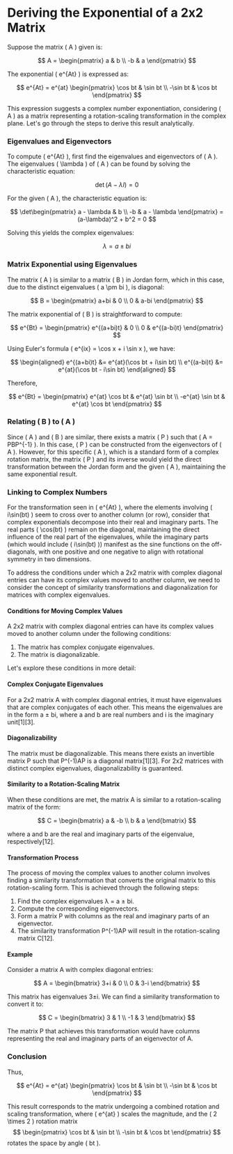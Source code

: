 # Deriving the Exponential of a 2x2 Matrix

Suppose the matrix \( A \) given is:
  
$$
A = \begin{pmatrix}
a & b \\
-b & a
\end{pmatrix}
$$

The exponential \( e^{At} \) is expressed as:
  
$$
e^{At} = e^{at} \begin{pmatrix}
\cos bt & \sin bt \\
-\sin bt & \cos bt
\end{pmatrix}
$$

This expression suggests a complex number exponentiation, considering \( A \) as a matrix representing a rotation-scaling transformation in the complex plane. Let's go through the steps to derive this result analytically.

### Eigenvalues and Eigenvectors

To compute \( e^{At} \), first find the eigenvalues and eigenvectors of \( A \). The eigenvalues \( \lambda \) of \( A \) can be found by solving the characteristic equation:
  
$$
\det(A - \lambda I) = 0
$$

For the given \( A \), the characteristic equation is:
  
$$
\det\begin{pmatrix}
a - \lambda & b \\
-b & a - \lambda
\end{pmatrix} 
= (a-\lambda)^2 + b^2 = 0
$$

Solving this yields the complex eigenvalues:
  
$$
\lambda = a \pm bi
$$

### Matrix Exponential using Eigenvalues

The matrix \( A \) is similar to a matrix \( B \) in Jordan form, which in this case, due to the distinct eigenvalues \( a \pm bi \), is diagonal:
  
$$
B = \begin{pmatrix}
a+bi & 0 \\
0 & a-bi
\end{pmatrix}
$$

The matrix exponential of \( B \) is straightforward to compute:
  
$$
e^{Bt} = \begin{pmatrix}
e^{(a+bi)t} & 0 \\
0 & e^{(a-bi)t}
\end{pmatrix}
$$

Using Euler's formula \( e^{ix} = \cos x + i \sin x \), we have:
  
$$
\begin{aligned}
e^{(a+bi)t} &= e^{at}(\cos bt + i\sin bt) \\
e^{(a-bi)t} &= e^{at}(\cos bt - i\sin bt)
\end{aligned}
$$

Therefore,
  
$$
e^{Bt} = \begin{pmatrix}
e^{at} \cos bt & e^{at} \sin bt \\
-e^{at} \sin bt & e^{at} \cos bt
\end{pmatrix}
$$

### Relating \( B \) to \( A \)

Since \( A \) and \( B \) are similar, there exists a matrix \( P \) such that \( A = PBP^{-1} \). In this case, \( P \) can be constructed from the eigenvectors of \( A \). However, for this specific \( A \), which is a standard form of a complex rotation matrix, the matrix \( P \) and its inverse would yield the direct transformation between the Jordan form and the given \( A \), maintaining the same exponential result.

### Linking to Complex Numbers

For the transformation seen in \( e^{At} \), where the elements involving \( i\sin(bt) \) seem to cross over to another column (or row), consider that complex exponentials decompose into their real and imaginary parts. The real parts \( \cos(bt) \) remain on the diagonal, maintaining the direct influence of the real part of the eigenvalues, while the imaginary parts (which would include \( i\sin(bt) \)) manifest as the sine functions on the off-diagonals, with one positive and one negative to align with rotational symmetry in two dimensions.


To address the conditions under which a 2x2 matrix with complex diagonal entries can have its complex values moved to another column, we need to consider the concept of similarity transformations and diagonalization for matrices with complex eigenvalues.

#### Conditions for Moving Complex Values

A 2x2 matrix with complex diagonal entries can have its complex values moved to another column under the following conditions:

1. The matrix has complex conjugate eigenvalues.
2. The matrix is diagonalizable.

Let's explore these conditions in more detail:

#### Complex Conjugate Eigenvalues

For a 2x2 matrix A with complex diagonal entries, it must have eigenvalues that are complex conjugates of each other. This means the eigenvalues are in the form a ± bi, where a and b are real numbers and i is the imaginary unit[1][3].

#### Diagonalizability

The matrix must be diagonalizable. This means there exists an invertible matrix P such that P^(-1)AP is a diagonal matrix[1][3]. For 2x2 matrices with distinct complex eigenvalues, diagonalizability is guaranteed.

#### Similarity to a Rotation-Scaling Matrix

When these conditions are met, the matrix A is similar to a rotation-scaling matrix of the form:

$$
C = \begin{bmatrix}
a & -b \\
b & a
\end{bmatrix}
$$

where a and b are the real and imaginary parts of the eigenvalue, respectively[12].

#### Transformation Process

The process of moving the complex values to another column involves finding a similarity transformation that converts the original matrix to this rotation-scaling form. This is achieved through the following steps:

1. Find the complex eigenvalues λ = a ± bi.
2. Compute the corresponding eigenvectors.
3. Form a matrix P with columns as the real and imaginary parts of an eigenvector.
4. The similarity transformation P^(-1)AP will result in the rotation-scaling matrix C[12].

#### Example

Consider a matrix A with complex diagonal entries:

$$
A = \begin{bmatrix}
3+i & 0 \\
0 & 3-i
\end{bmatrix}
$$

This matrix has eigenvalues 3±i. We can find a similarity transformation to convert it to:

$$
C = \begin{bmatrix}
3 & 1 \\
-1 & 3
\end{bmatrix}
$$

The matrix P that achieves this transformation would have columns representing the real and imaginary parts of an eigenvector of A.



### Conclusion

Thus,
  
$$
e^{At} = e^{at} \begin{pmatrix}
\cos bt & \sin bt \\
-\sin bt & \cos bt
\end{pmatrix}
$$

This result corresponds to the matrix undergoing a combined rotation and scaling transformation, where \( e^{at} \) scales the magnitude, and the \( 2 \times 2 \) rotation matrix 
$$
\begin{pmatrix}
\cos bt & \sin bt \\
-\sin bt & \cos bt
\end{pmatrix}
$$ 
rotates the space by angle \( bt \).
